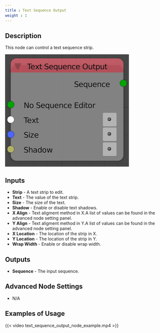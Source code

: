 ```yaml
---
title : Text Sequence Output
weight : 1
---
```


## Description

This node can control a text sequence strip.

![image](text_sequence_output_node.png)

## Inputs

- **Strip** - A text strip to edit.
- **Text** - The value of the text strip.
- **Size** - The size of the text.
- **Shadow** - Enable or disable text shadows.
- **X Align** - Text aligment method in X.A list of values can be
    found in the advanced node setting panel.
- **Y Align** - Text aligment method in Y.A list of values can be
    found in the advanced node setting panel.
- **X Location** - The location of the strip in X.
- **Y Location** - The location of the strip in Y.
- **Wrap Width** - Enable or disable wrap width.

## Outputs

- **Sequence** - The input sequence.

## Advanced Node Settings

- N/A

## Examples of Usage

{{< video text_sequence_output_node_example.mp4 >}}
